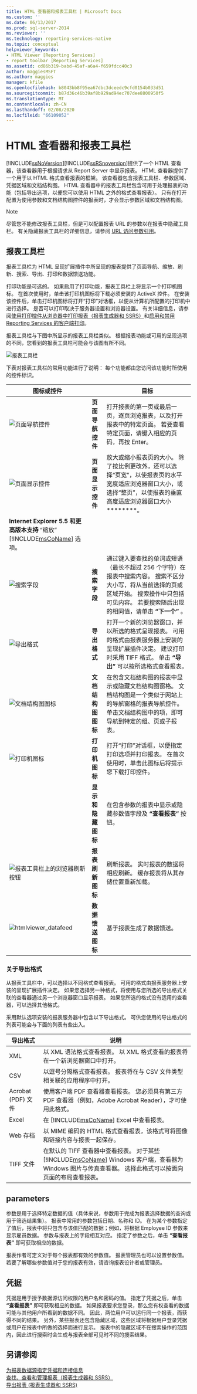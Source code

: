 ```yaml
---
title: HTML 查看器和报表工具栏 | Microsoft Docs
ms.custom: ''
ms.date: 06/13/2017
ms.prod: sql-server-2014
ms.reviewer: ''
ms.technology: reporting-services-native
ms.topic: conceptual
helpviewer_keywords:
- HTML Viewer [Reporting Services]
- report toolbar [Reporting Services]
ms.assetid: cd86b319-babd-45af-a6a4-f659fdcc40c3
author: maggiesMSFT
ms.author: maggies
manager: kfile
ms.openlocfilehash: b8043bb8f95ea67dbc3dceedc9cfd0154b033d51
ms.sourcegitcommit: b87d36c46b39af8b929ad94ec707dee8800950f5
ms.translationtype: MT
ms.contentlocale: zh-CN
ms.lasthandoff: 02/08/2020
ms.locfileid: "66109052"
---
```

# <a name="html-viewer-and-the-report-toolbar"></a>HTML 查看器和报表工具栏
  [!INCLUDE[ssNoVersion](../includes/ssnoversion-md.md)][!INCLUDE[ssRSnoversion](../includes/ssrsnoversion-md.md)]提供了一个 HTML 查看器，该查看器用于根据请求从 Report Server 中显示报表。 HTML 查看器提供了一个用于以 HTML 格式查看报表的框架。 该查看器包含报表工具栏、参数区域、凭据区域和文档结构图。 HTML 查看器中的报表工具栏包含可用于处理报表的功能（包括导出选项，以便您可以使用 HTML 之外的格式查看报表）。 只有在打开配置为使用参数和文档结构图控件的报表时，才会显示参数区域和文档结构图。  
  
> [!NOTE]  
>  尽管您不能修改报表工具栏，但是可以配置报表 URL 的参数以在报表中隐藏工具栏。 有关隐藏报表工具栏的详细信息，请参阅 [URL 访问参数引用](url-access-parameter-reference.md)。  
  
## <a name="report-toolbar"></a>报表工具栏  
 报表工具栏为 HTML 呈现扩展插件中所呈现的报表提供了页面导航、缩放、刷新、搜索、导出、打印和数据馈送功能。  
  
 打印功能是可选的。 如果启用了打印功能，报表工具栏上将显示一个打印机图标。 在首次使用时，单击该打印机图标将下载必须安装的 ActiveX 控件。 在安装该控件后，单击打印机图标将打开“打印”对话框，以便从计算机所配置的打印机中进行选择。 是否可以打印取决于服务器设置和浏览器设置。 有关详细信息，请参阅[使用打印控件从浏览器中打印报表（报表生成器和 SSRS）](report-builder/print-reports-from-a-browser-with-the-print-control-report-builder-and-ssrs.md)和[启用和禁用 Reporting Services 的客户端打印](report-server/enable-and-disable-client-side-printing-for-reporting-services.md)。  
  
 报表工具栏与下图中所显示的报表工具栏类似。 根据报表功能或可用的呈现选项的不同，您看到的报表工具栏可能会与该图有所不同。  
  
 ![报表工具栏](media/htmlviewer-toolbar.gif "报表工具栏")  
  
 下表对报表工具栏的常用功能进行了说明： 每个功能都由您访问该功能时所使用的控件标识。  
  
|图标或控件||目标|  
|------------------------------|-|--------|  
|![页面导航控件](media/htmlviewer-pagenav.gif "页面导航控件")|**页面导航控件**|打开报表的第一页或最后一页，逐页浏览报表，以及打开报表中的特定页面。 若要查看特定页面，请键入相应的页码，再按 Enter。|  
|![页面显示控件](media/htmlviewer-pagesize.gif "页面显示控件")|**页面显示控件**|放大或缩小报表页的大小。 除了按比例更改外，还可以选择“页宽”，以使报表页的水平宽度适应浏览器窗口大小，或选择“整页”，以使报表的垂直高度适应浏览器窗口大小********。 
  **Internet Explorer 5.5 和更高版本支持** “缩放” [!INCLUDE[msCoName](../includes/msconame-md.md)] 选项。|  
|![搜索字段](media/htmlviewer-search.gif "搜索字段")|**搜索字段**|通过键入要查找的单词或短语（最长不超过 256 个字符）在报表中搜索内容。 搜索不区分大小写，将从当前选择的页或区域开始。 搜索操作中只包括可见内容。 若要搜索随后出现的相同值，请单击 **“下一个”** 。|  
|![导出格式](media/htmlviewer-export.GIF "导出格式")|**导出格式**|打开一个新的浏览器窗口，并以所选的格式呈现报表。 可用的格式由报表服务器上安装的呈现扩展插件决定。 建议打印时采用 TIFF 格式。 单击 **“导出”** 可以按所选格式查看报表。|  
|![文档结构图图标](media/htmlviewer-docmap.GIF "文档结构图图标")|**文档结构图图标**|在包含文档结构图的报表中显示或隐藏文档结构图窗格。 文档结构图是一个类似于网站上的导航窗格的报表导航控件。 单击文档结构图中的项，即可导航到特定的组、页或子报表。|  
|![打印机图标](media/printer-icon.gif "打印机图标")|**打印机图标**|打开“打印”对话框，以便指定打印选项并打印报表。 在首次使用时，单击此图标后将提示您下载打印控件。|  
||**显示和隐藏图标**|在包含参数的报表中显示或隐藏参数值字段及 **“查看报表”** 按钮。|  
|![报表工具栏上的浏览器刷新按钮](media/htmlviewer-refresh.GIF "报表工具栏上的浏览器刷新按钮")|**报表刷新图标**|刷新报表。 实时报表的数据将相应刷新。 缓存报表将从其存储位置重新加载。|  
|![htmlviewer_datafeed](media/htmlviewer-datafeed.gif "htmlviewer_datafeed")|**数据馈送图标**|基于报表生成了数据馈送。|  
  
### <a name="about-export-formats"></a>关于导出格式  
 从报表工具栏中，可以选择以不同格式查看报表。 可用的格式由报表服务器上安装的呈现扩展插件决定。 如果您选择另一种格式，将使用与您所选的导出格式关联的查看器通过另一个浏览器窗口显示报表。 如果您所选的格式没有适用的查看器，可以选择其他格式。  
  
 采用默认选项安装的报表服务器中包含以下导出格式。 可供您使用的导出格式的列表可能会与下面的列表有些出入。  
  
|导出格式|说明|  
|-------------------|-----------------|  
|XML|以 XML 语法格式查看报表。 以 XML 格式查看的报表将在一个新浏览器窗口中打开。|  
|CSV|以逗号分隔格式查看报表。 报表将在与 CSV 文件类型相关联的应用程序中打开。|  
|Acrobat (PDF) 文件|使用客户端 PDF 查看器查看报表。 您必须具有第三方 PDF 查看器（例如，Adobe Acrobat Reader），才可使用此格式。|  
|Excel|在 [!INCLUDE[msCoName](../includes/msconame-md.md)] Excel 中查看报表。|  
|Web 存档|以 MIME 编码的 HTML 格式查看报表，该格式可将图像和链接内容与报表一起保存。|  
|TIFF 文件|在默认的 TIFF 查看器中查看报表。 对于某些 [!INCLUDE[msCoName](../includes/msconame-md.md)] Windows 客户端，查看器为 Windows 图片与传真查看器。 选择此格式可以按面向页面的布局查看报表。|  
  
## <a name="parameters"></a>parameters  
 参数是用于选择特定数据的值（具体来说，参数用于完成为报表选择数据的查询或用于筛选结果集）。 报表中常用的参数包括日期、名称和 ID。 在为某个参数指定了值后，报表中将只包含与该值匹配的数据；例如，将根据 Employee ID 参数来显示雇员数据。 参数与报表上的字段相互对应。 指定了参数之后，单击 **“查看报表”** 即可获取相应的数据。  
  
 报表作者可定义对于每个报表都有效的参数值。 报表管理员也可以设置参数值。 若要了解哪些参数值对于您的报表有效，请咨询报表设计者或管理员。  
  
## <a name="credentials"></a>凭据  
 凭据是用于授予数据源访问权限的用户名和密码的值。 指定了凭据之后，单击 **“查看报表”** 即可获取相应的数据。 如果报表要求您登录，那么您有权查看的数据可能与其他用户所看到的数据不同。 因此，两位用户可以运行同一个报表，而获得不同的结果。 另外，某些报表还包含隐藏区域，这些区域将根据用户登录凭据或用户在报表中所做的选择而进行显示。 报表中的隐藏区域不在搜索操作的范围内，因此进行搜索时会生成与报表全部可见时不同的搜索结果。  
  
## <a name="see-also"></a>另请参阅  
 [为报表数据源指定凭据和连接信息](report-data/specify-credential-and-connection-information-for-report-data-sources.md)   
 [查找、查看和管理报表（报表生成器和 SSRS）](report-builder/finding-viewing-and-managing-reports-report-builder-and-ssrs.md)   
 [导出报表 &#40;报表生成器和 SSRS&#41;](report-builder/export-reports-report-builder-and-ssrs.md)  
  
  
